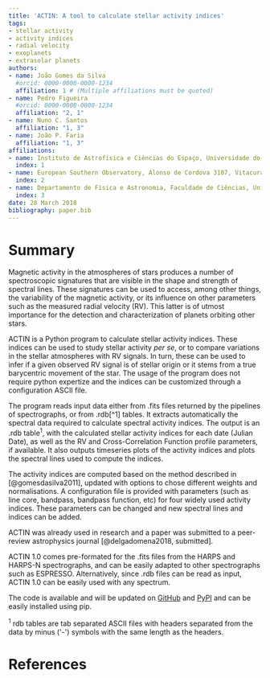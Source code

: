 ```yaml
---
title: 'ACTIN: A tool to calculate stellar activity indices'
tags:
- stellar activity
- activity indices
- radial velocity
- exoplanets
- extrasolar planets
authors:
- name: João Gomes da Silva
  #orcid: 0000-0000-0000-1234
  affiliation: 1 # (Multiple affiliations must be quoted)
- name: Pedro Figueira
  #orcid: 0000-0000-0000-1234
  affiliation: "2, 1"
- name: Nuno C. Santos
  affiliation: "1, 3"
- name: João P. Faria
  affiliation: "1, 3"
affiliations:
- name: Instituto de Astrofísica e Ciências do Espaço, Universidade do Porto, CAUP, Rua das Estrelas, 4150-762 Porto, Portugal
  index: 1
- name: European Southern Observatory, Alonso de Cordova 3107, Vitacura, Santiago, Chile
  index: 2
- name: Departamento de Física e Astronomia, Faculdade de Ciências, Universidade do Porto, Rua do Campo Alegre, 4169-007 Porto, Portugal
  index: 3
date: 28 March 2018
bibliography: paper.bib
---
```



# Summary

Magnetic activity in the atmospheres of stars produces a number of spectroscopic signatures that are visible in the shape and strength of spectral lines. These signatures can be used to access, among other things, the variability of the magnetic activity, or its influence on other parameters such as the measured radial velocity (RV). This latter is of utmost importance for the detection and characterization of planets orbiting other stars.

ACTIN is a Python program to calculate stellar activity indices. These indices can be used to study stellar activity *per se*, or to compare variations in the stellar atmospheres with RV signals. In turn, these can be used to infer if a given observed RV signal is of stellar origin or it stems from a true barycentric movement of the star. The usage of the program does not require python expertize and the indices can be customized through a configuration ASCII file.

The program reads input data either from .fits files returned by the pipelines of spectrographs, or from .rdb[^1] tables. It extracts automatically the spectral data required to calculate spectral activity indices. The output is an .rdb table<sup>1</sup>, with the calculated stellar activity indices for each date (Julian Date), as well as the RV and Cross-Correlation Function profile parameters, if available. It also outputs timeseries plots of the activity indices and plots the spectral lines used to compute the indices.

The activity indices are computed based on the method described in [@gomesdasilva2011], updated with options to chose different weights and normalisations. A configuration file is provided with parameters (such as line core, bandpass, bandpass function, etc) for four widely used activity indices. These parameters can be changed and new spectral lines and indices can be added.

ACTIN was already used in research and a paper was submitted to a peer-review astrophysics journal [@delgadomena2018, submitted].

ACTIN 1.0 comes pre-formated for the .fits files from the HARPS and HARPS-N spectrographs, and can be easily adapted to other spectrographs such as ESPRESSO. Alternatively, since .rdb files can be read as input, ACTIN 1.0 can be easily used with any spectrum.

The code is available and will be updated on [GitHub][] and [PyPI][] and can be easily installed using pip.



<sup>1</sup>
rdb tables are tab separated ASCII files with headers separated from the data by minus ('-') symbols with the same length as the headers.</sup>

[GitHub]: https://github.com/gomesdasilva/ACTIN
[PyPI]: https://pypi.org/project/actin/


# References
